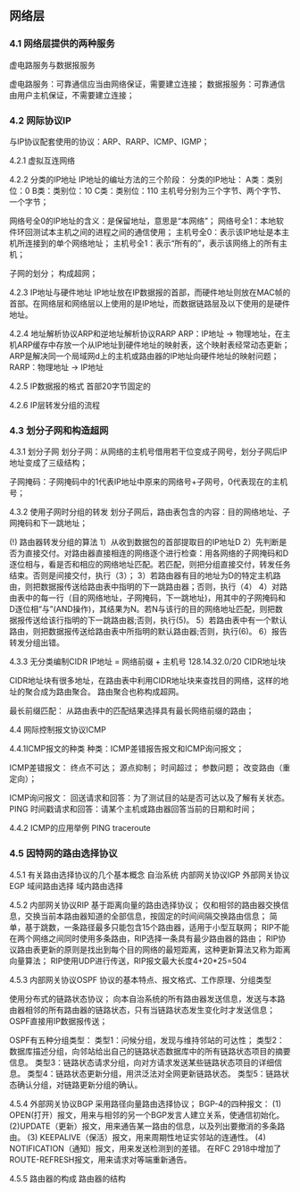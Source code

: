 ## 网络层

### 4.1 网络层提供的两种服务
虚电路服务与数据报服务

虚电路服务：可靠通信应当由网络保证，需要建立连接；
数据报服务：可靠通信由用户主机保证，不需要建立连接；

### 4.2 网际协议IP
与IP协议配套使用的协议：ARP、RARP、ICMP、IGMP；

4.2.1 虚拟互连网络

4.2.2 分类的IP地址
IP地址的编址方法的三个阶段：
  分类的IP地址：
    A类：类别位：0
    B类：类别位：10
    C类：类别位：110
  主机号分别为三个字节、两个字节、一个字节；

网络号全0的IP地址的含义：是保留地址，意思是“本网络”；
网络号全1：本地软件环回测试本主机之间的进程之间的通信使用；
主机号全0：表示该IP地址是本主机所连接到的单个网络地址；
主机号全1：表示“所有的”，表示该网络上的所有主机；

  子网的划分；
  构成超网；

4.2.3 IP地址与硬件地址
IP地址放在IP数据报的首部，而硬件地址则放在MAC帧的首部。在网络层和网络层以上使用的是IP地址，而数据链路层及以下使用的是硬件地址。

4.2.4 地址解析协议ARP和逆地址解析协议RARP
ARP：IP地址 -> 物理地址，在主机ARP缓存中存放一个从IP地址到硬件地址的映射表，这个映射表经常动态更新；
  ARP是解决同一个局域网d上的主机或路由器的IP地址向硬件地址的映射问题；
RARP：物理地址 -> IP地址

4.2.5 IP数据报的格式
首部20字节固定的

4.2.6 IP层转发分组的流程

### 4.3 划分子网和构造超网

4.3.1 划分子网
划分子网：从网络的主机号借用若干位变成子网号，划分子网后IP地址变成了三级结构；

子网掩码：子网掩码中的1代表IP地址中原来的网络号+子网号，0代表现在的主机号；

4.3.2 使用子网时分组的转发
划分子网后，路由表包含的内容：目的网络地址、子网掩码和下一跳地址；

(!) 路由器转发分组的算法
  1）从收到数据包的首部提取目的IP地址D
  2）先判断是否为直接交付。对路由器直接相连的网络逐个进行检查：用各网络的子网掩码和D逐位相与，看是否和相应的网络地址匹配。若匹配，则把分组直接交付，转发任务结束。否则是间接交付，执行（3）；
  3）若路由器有目的地址为D的特定主机路由，则把数据报传送给路由表中指明的下一跳路由器；否则，执行（4）
  4）对路由表中的每一行（目的网络地址，子网掩码，下一跳地址)，用其中的子网掩码和D逐位相“与”(AND操作)，其结果为N。若N与该行的目的网络地址匹配，则把数据报传送给该行指明的下一跳路由器;否则，执行(5)。
  5）若路由表中有一个默认路由，则把数据报传送给路由表中所指明的默认路由器;否则，执行(6)。
  6）报告转发分组出错。

4.3.3 无分类编制CIDR
IP地址 = 网络前缀 + 主机号 128.14.32.0/20 CIDR地址块

CIDR地址块有很多地址，在路由表中利用CIDR地址块来查找目的网络，这样的地址的聚合成为路由聚合。
路由聚合也称构成超网。

最长前缀匹配：
  从路由表中的匹配结果选择具有最长网络前缀的路由；

4.4 网际控制报文协议ICMP

4.4.1ICMP报文的种类
种类：ICMP差错报告报文和ICMP询问报文；

ICMP差错报文：
  终点不可达；
  源点抑制；
  时间超过；
  参数问题；
  改变路由（重定向）；

ICMP询问报文：
  回送请求和回答：为了测试目的站是否可达以及了解有关状态。PING
  时间戳请求和回答：请某个主机或路由器回答当前的日期和时间；

4.4.2 ICMP的应用举例
PING
traceroute

### 4.5 因特网的路由选择协议

4.5.1 有关路由选择协议的几个基本概念
  自治系统
  内部网关协议IGP
  外部网关协议EGP
  域间路由选择
  域内路由选择

4.5.2 内部网关协议RIP
  基于距离向量的路由选择协议；
  仅和相邻的路由器交换信息，交换当前本路由器知道的全部信息，按固定的时间间隔交换路由信息；
  简单，基于跳数，一条路径最多只能包含15个路由器，适用于小型互联网；
  RIP不能在两个网络之间同时使用多条路由，RIP选择一条具有最少路由器的路由；
  RIP协议路由表更新的原则是找出到每个目的网络的最短距离，这种更新算法又称为距离向量算法；
  RIP使用UDP进行传送，RIP报文最大长度4+20*25=504

4.5.3 内部网关协议OSPF
协议的基本特点、报文格式、工作原理、分组类型

  使用分布式的链路状态协议；
  向本自治系统的所有路由器发送信息，发送与本路由器相邻的所有路由器的链路状态，只有当链路状态发生变化时才发送信息；
  OSPF直接用IP数据报传送；

  OSPF有五种分组类型：
    类型1：问候分组，发现与维持邻站的可达性；
    类型2：数据库描述分组，向邻站给出自己的链路状态数据库中的所有链路状态项目的摘要信息。
    类型3：链路状态请求分组，向对方请求发送某些链路状态项目的详细信息。
    类型4：链路状态更新分组，用洪泛法对全网更新链路状态。
    类型5：链路状态确认分组，对链路更新分组的确认。

4.5.4 外部网关协议BGP
  采用路径向量路由选择协议；
  BGP-4的四种报文：
  (1) OPEN(打开）报文，用来与相邻的另一个BGP发言人建立关系，使通信初始化。
  (2)UPDATE（更新）报文，用来通告某一路由的信息，以及列出要撤消的多条路由。
  (3) KEEPALIVE（保活）报文，用来周期性地证实邻站的连通性。
  (4) NOTIFICATION（通知）报文，用来发送检测到的差错。
  在RFC 2918中增加了ROUTE-REFRESH报文，用来请求对等端重新通告。

4.5.5 路由器的构成
路由器的结构